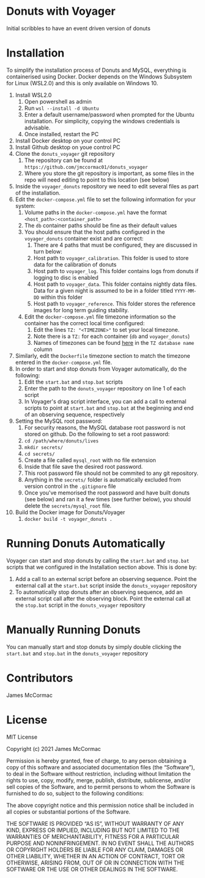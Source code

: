 # Donuts with Voyager

Initial scribbles to have an event driven version of donuts

# Installation

To simplify the installation process of Donuts and MySQL, everything is containerised using Docker.
Docker depends on the Windows Subsystem for Linux (WSL2.0) and this is only available on Windows 10.

   1. Install WSL2.0
      1. Open powershell as admin
      1. Run ```wsl --install -d Ubuntu```
      1. Enter a default username/password when prompted for the Ubuntu installation. For simplicity, copying the windows credentials is advisable.
      1. Once installed, restart the PC
   1. Install Docker desktop on your control PC
   1. Install Github desktop on youe control PC
   1. Clone the ```donuts_voyager``` git repository
      1. The repository can be found at ```https://github.com/jmccormac01/donuts_voyager```
      1. Where you store the git repository is important, as some files in the repo will need editing to point to this location (see below)
   1. Inside the ```voyager_donuts``` repository we need to edit several files as part of the installation.
   1. Edit the ```docker-compose.yml``` file to set the following information for your system:
      1. Volume paths in the ```docker-compose.yml``` have the format ```<host_path>:<container_path>```
      1. The ```db``` container paths should be fine as their default values
      1. You should ensure that the host paths configured in the ```voyager_donuts``` container exist and are correct:
         1. There are 4 paths that must be configured, they are discussed in turn below:
         1. Host path to ```voyager_calibration```. This folder is used to store data for the calibration of donuts
         1. Host path to ```voyager_log```. This folder contains logs from donuts if logging to disc is enabled
         1. Host path to ```voyager_data```. This folder contains nightly data files. Data for a given night is assumed to be in a folder titled ```YYYY-MM-DD``` within this folder
         1. Host path to ```voyager_reference```. This folder stores the reference images for long term guiding stability.
      1. Edit the ```docker-compose.yml``` file timezone information so the container has the correct local time configured:
         1. Edit the lines ```TZ: "<TIMEZONE>"``` to set your local timezone.
         1. Note there is a ```TZ:``` for each container (```db``` and ```voyager_donuts```)
         1. Names of timezones can be found [here](https://en.wikipedia.org/wiki/List_of_tz_database_time_zones) in the ```TZ database name``` column
   1. Similarly, edit the ```Dockerfile``` timezone section to match the timezone entered in the ```docker-compose.yml``` file.
   1. In order to start and stop donuts from Voyager automatically, do the following:
      1. Edit the ```start.bat``` and ```stop.bat``` scripts
      1. Enter the path to the ```donuts_voyager``` repository on line 1 of each script
      1. In Voyager's drag script interface, you can add a call to external scripts to point at ```start.bat``` and ```stop.bat``` at the beginning and end of an observing sequence, respectively
   1. Setting the MySQL root password:
      1. For security reasons, the MySQL database root password is not stored on github. Do the following to set a root password:
      1. ```cd /path/where/donuts/lives```
      1. ```mkdir secrets/```
      1. ```cd secrets/```
      1. Create a file called ```mysql_root``` with no file extension
      1. Inside that file save the desired root password.
      1. This root password file should not be commited to any git repository.
      1. Anything in the ```secrets/``` folder is automatically excluded from version control in the ```.gitignore``` file
      1. Once you've memorised the root password and have built donuts (see below) and ran it a few times (see further below), you should delete the ```secrets/mysql_root``` file.
   1. Build the Docker image for Donuts/Voyager
      1. ```docker build -t voyager_donuts .```

# Running Donuts Automatically

Voyager can start and stop donuts by calling the ```start.bat``` and ```stop.bat``` scripts that we configured in the Installation section above. This is done by:

   1. Add a call to an external script before an observing sequence. Point the external call at the ```start.bat``` script inside the ```donuts_voyager``` repository
   1. To automatically stop donuts after an observing sequence, add an external script call after the observing block. Point the external call at the ```stop.bat``` script in the ```donuts_voyager``` repository

# Manually Running Donuts

You can manually start and stop donuts by simply double clicking the ```start.bat``` and ```stop.bat``` in the ```donuts_voyager``` repository

# Contributors

James McCormac

# License

MIT License

Copyright (c) 2021 James McCormac

Permission is hereby granted, free of charge, to any person obtaining a copy of this software and associated documentation files (the “Software”), to deal in the Software without restriction, including without limitation the rights to use, copy, modify, merge, publish, distribute, sublicense, and/or sell copies of the Software, and to permit persons to whom the Software is furnished to do so, subject to the following conditions:

The above copyright notice and this permission notice shall be included in all copies or substantial portions of the Software.

THE SOFTWARE IS PROVIDED “AS IS”, WITHOUT WARRANTY OF ANY KIND, EXPRESS OR IMPLIED, INCLUDING BUT NOT LIMITED TO THE WARRANTIES OF MERCHANTABILITY, FITNESS FOR A PARTICULAR PURPOSE AND NONINFRINGEMENT. IN NO EVENT SHALL THE AUTHORS OR COPYRIGHT HOLDERS BE LIABLE FOR ANY CLAIM, DAMAGES OR OTHER LIABILITY, WHETHER IN AN ACTION OF CONTRACT, TORT OR OTHERWISE, ARISING FROM, OUT OF OR IN CONNECTION WITH THE SOFTWARE OR THE USE OR OTHER DEALINGS IN THE SOFTWARE.

